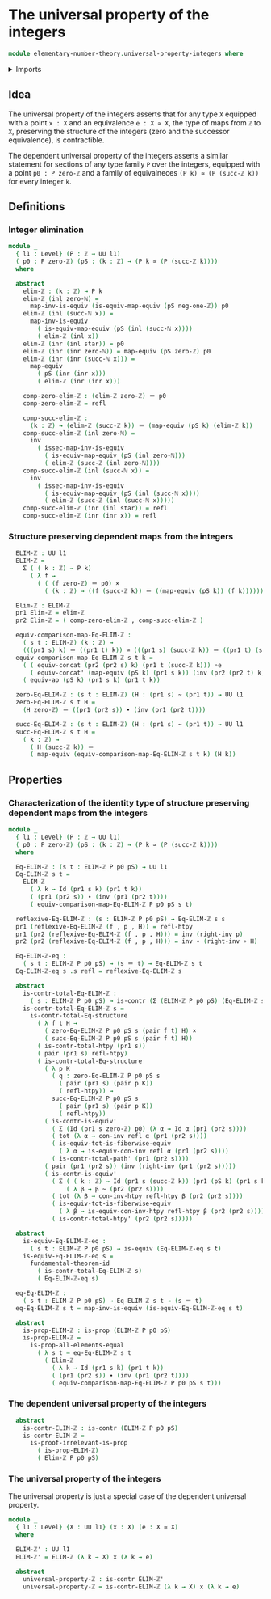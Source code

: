 # The universal property of the integers

```agda
module elementary-number-theory.universal-property-integers where
```

<details><summary>Imports</summary>

```agda
open import elementary-number-theory.integers
open import elementary-number-theory.natural-numbers

open import foundation.cartesian-product-types
open import foundation.contractible-types
open import foundation.coproduct-types
open import foundation.dependent-pair-types
open import foundation.equivalences
open import foundation.functions
open import foundation.functoriality-dependent-pair-types
open import foundation.fundamental-theorem-of-identity-types
open import foundation.homotopies
open import foundation.identity-types
open import foundation.propositions
open import foundation.structure-identity-principle
open import foundation.unit-type
open import foundation.universe-levels
```

</details>

## Idea

The universal property of the integers asserts that for any type `X` equipped
with a point `x : X` and an equivalence `e : X ≃ X`, the type of maps from `ℤ`
to `X`, preserving the structure of the integers (zero and the successor
equivalence), is contractible.

The dependent universal property of the integers asserts a similar statement for
sections of any type family `P` over the integers, equipped with a point `p0 : P
zero-ℤ` and a family of equivalneces `(P k) ≃ (P (succ-ℤ k))` for every integer
`k`.

## Definitions

### Integer elimination

```agda
module _
  { l1 : Level} (P : ℤ → UU l1)
  ( p0 : P zero-ℤ) (pS : (k : ℤ) → (P k ≃ (P (succ-ℤ k))))
  where

  abstract
    elim-ℤ : (k : ℤ) → P k
    elim-ℤ (inl zero-ℕ) =
      map-inv-is-equiv (is-equiv-map-equiv (pS neg-one-ℤ)) p0
    elim-ℤ (inl (succ-ℕ x)) =
      map-inv-is-equiv
        ( is-equiv-map-equiv (pS (inl (succ-ℕ x))))
        ( elim-ℤ (inl x))
    elim-ℤ (inr (inl star)) = p0
    elim-ℤ (inr (inr zero-ℕ)) = map-equiv (pS zero-ℤ) p0
    elim-ℤ (inr (inr (succ-ℕ x))) =
      map-equiv
        ( pS (inr (inr x)))
        ( elim-ℤ (inr (inr x)))

    comp-zero-elim-ℤ : (elim-ℤ zero-ℤ) ＝ p0
    comp-zero-elim-ℤ = refl

    comp-succ-elim-ℤ :
      (k : ℤ) → (elim-ℤ (succ-ℤ k)) ＝ (map-equiv (pS k) (elim-ℤ k))
    comp-succ-elim-ℤ (inl zero-ℕ) =
      inv
        ( issec-map-inv-is-equiv
          ( is-equiv-map-equiv (pS (inl zero-ℕ)))
          ( elim-ℤ (succ-ℤ (inl zero-ℕ))))
    comp-succ-elim-ℤ (inl (succ-ℕ x)) =
      inv
        ( issec-map-inv-is-equiv
          ( is-equiv-map-equiv (pS (inl (succ-ℕ x))))
          ( elim-ℤ (succ-ℤ (inl (succ-ℕ x)))))
    comp-succ-elim-ℤ (inr (inl star)) = refl
    comp-succ-elim-ℤ (inr (inr x)) = refl
```

### Structure preserving dependent maps from the integers

```agda
  ELIM-ℤ : UU l1
  ELIM-ℤ =
    Σ ( ( k : ℤ) → P k)
      ( λ f →
        ( ( (f zero-ℤ) ＝ p0) ×
          ( (k : ℤ) → ((f (succ-ℤ k)) ＝ ((map-equiv (pS k)) (f k))))))

  Elim-ℤ : ELIM-ℤ
  pr1 Elim-ℤ = elim-ℤ
  pr2 Elim-ℤ = ( comp-zero-elim-ℤ , comp-succ-elim-ℤ )

  equiv-comparison-map-Eq-ELIM-ℤ :
    ( s t : ELIM-ℤ) (k : ℤ) →
    (((pr1 s) k) ＝ ((pr1 t) k)) ≃ (((pr1 s) (succ-ℤ k)) ＝ ((pr1 t) (succ-ℤ k)))
  equiv-comparison-map-Eq-ELIM-ℤ s t k =
    ( ( equiv-concat (pr2 (pr2 s) k) (pr1 t (succ-ℤ k))) ∘e
      ( equiv-concat' (map-equiv (pS k) (pr1 s k)) (inv (pr2 (pr2 t) k)))) ∘e
    ( equiv-ap (pS k) (pr1 s k) (pr1 t k))

  zero-Eq-ELIM-ℤ : (s t : ELIM-ℤ) (H : (pr1 s) ~ (pr1 t)) → UU l1
  zero-Eq-ELIM-ℤ s t H =
    (H zero-ℤ) ＝ ((pr1 (pr2 s)) ∙ (inv (pr1 (pr2 t))))

  succ-Eq-ELIM-ℤ : (s t : ELIM-ℤ) (H : (pr1 s) ~ (pr1 t)) → UU l1
  succ-Eq-ELIM-ℤ s t H =
    ( k : ℤ) →
      ( H (succ-ℤ k)) ＝
      ( map-equiv (equiv-comparison-map-Eq-ELIM-ℤ s t k) (H k))
```

## Properties

### Characterization of the identity type of structure preserving dependent maps from the integers

```agda
module _
  { l1 : Level} (P : ℤ → UU l1)
  ( p0 : P zero-ℤ) (pS : (k : ℤ) → (P k ≃ (P (succ-ℤ k))))
  where

  Eq-ELIM-ℤ : (s t : ELIM-ℤ P p0 pS) → UU l1
  Eq-ELIM-ℤ s t =
    ELIM-ℤ
      ( λ k → Id (pr1 s k) (pr1 t k))
      ( (pr1 (pr2 s)) ∙ (inv (pr1 (pr2 t))))
      ( equiv-comparison-map-Eq-ELIM-ℤ P p0 pS s t)

  reflexive-Eq-ELIM-ℤ : (s : ELIM-ℤ P p0 pS) → Eq-ELIM-ℤ s s
  pr1 (reflexive-Eq-ELIM-ℤ (f , p , H)) = refl-htpy
  pr1 (pr2 (reflexive-Eq-ELIM-ℤ (f , p , H))) = inv (right-inv p)
  pr2 (pr2 (reflexive-Eq-ELIM-ℤ (f , p , H))) = inv ∘ (right-inv ∘ H)

  Eq-ELIM-ℤ-eq :
    ( s t : ELIM-ℤ P p0 pS) → (s ＝ t) → Eq-ELIM-ℤ s t
  Eq-ELIM-ℤ-eq s .s refl = reflexive-Eq-ELIM-ℤ s

  abstract
    is-contr-total-Eq-ELIM-ℤ :
      ( s : ELIM-ℤ P p0 pS) → is-contr (Σ (ELIM-ℤ P p0 pS) (Eq-ELIM-ℤ s))
    is-contr-total-Eq-ELIM-ℤ s =
      is-contr-total-Eq-structure
        ( λ f t H →
          ( zero-Eq-ELIM-ℤ P p0 pS s (pair f t) H) ×
          ( succ-Eq-ELIM-ℤ P p0 pS s (pair f t) H))
        ( is-contr-total-htpy (pr1 s))
        ( pair (pr1 s) refl-htpy)
        ( is-contr-total-Eq-structure
          ( λ p K
            ( q : zero-Eq-ELIM-ℤ P p0 pS s
              ( pair (pr1 s) (pair p K))
              ( refl-htpy)) →
            succ-Eq-ELIM-ℤ P p0 pS s
              ( pair (pr1 s) (pair p K))
              ( refl-htpy))
          ( is-contr-is-equiv'
            ( Σ (Id (pr1 s zero-ℤ) p0) (λ α → Id α (pr1 (pr2 s))))
            ( tot (λ α → con-inv refl α (pr1 (pr2 s))))
            ( is-equiv-tot-is-fiberwise-equiv
              ( λ α → is-equiv-con-inv refl α (pr1 (pr2 s))))
            ( is-contr-total-path' (pr1 (pr2 s))))
          ( pair (pr1 (pr2 s)) (inv (right-inv (pr1 (pr2 s)))))
          ( is-contr-is-equiv'
            ( Σ ( ( k : ℤ) → Id (pr1 s (succ-ℤ k)) (pr1 (pS k) (pr1 s k)))
                ( λ β → β ~ (pr2 (pr2 s))))
            ( tot (λ β → con-inv-htpy refl-htpy β (pr2 (pr2 s))))
            ( is-equiv-tot-is-fiberwise-equiv
              ( λ β → is-equiv-con-inv-htpy refl-htpy β (pr2 (pr2 s))))
            ( is-contr-total-htpy' (pr2 (pr2 s)))))

  abstract
    is-equiv-Eq-ELIM-ℤ-eq :
      ( s t : ELIM-ℤ P p0 pS) → is-equiv (Eq-ELIM-ℤ-eq s t)
    is-equiv-Eq-ELIM-ℤ-eq s =
      fundamental-theorem-id
        ( is-contr-total-Eq-ELIM-ℤ s)
        ( Eq-ELIM-ℤ-eq s)

  eq-Eq-ELIM-ℤ :
    ( s t : ELIM-ℤ P p0 pS) → Eq-ELIM-ℤ s t → (s ＝ t)
  eq-Eq-ELIM-ℤ s t = map-inv-is-equiv (is-equiv-Eq-ELIM-ℤ-eq s t)

  abstract
    is-prop-ELIM-ℤ : is-prop (ELIM-ℤ P p0 pS)
    is-prop-ELIM-ℤ =
      is-prop-all-elements-equal
        ( λ s t → eq-Eq-ELIM-ℤ s t
          ( Elim-ℤ
            ( λ k → Id (pr1 s k) (pr1 t k))
            ( (pr1 (pr2 s)) ∙ (inv (pr1 (pr2 t))))
            ( equiv-comparison-map-Eq-ELIM-ℤ P p0 pS s t)))
```

### The dependent universal property of the integers

```agda
  abstract
    is-contr-ELIM-ℤ : is-contr (ELIM-ℤ P p0 pS)
    is-contr-ELIM-ℤ =
      is-proof-irrelevant-is-prop
        ( is-prop-ELIM-ℤ)
        ( Elim-ℤ P p0 pS)
```

### The universal property of the integers

The universal property is just a special case of the dependent universal property.

```agda
module _
  { l1 : Level} {X : UU l1} (x : X) (e : X ≃ X)
  where

  ELIM-ℤ' : UU l1
  ELIM-ℤ' = ELIM-ℤ (λ k → X) x (λ k → e)

  abstract
    universal-property-ℤ : is-contr ELIM-ℤ'
    universal-property-ℤ = is-contr-ELIM-ℤ (λ k → X) x (λ k → e)
```
